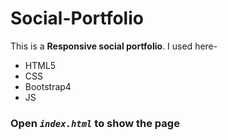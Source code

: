 # Social-Portfolio
This is a **Responsive social portfolio**. I used here-
- HTML5
- CSS
- Bootstrap4
- JS

### Open ***`index.html`*** to show the page

